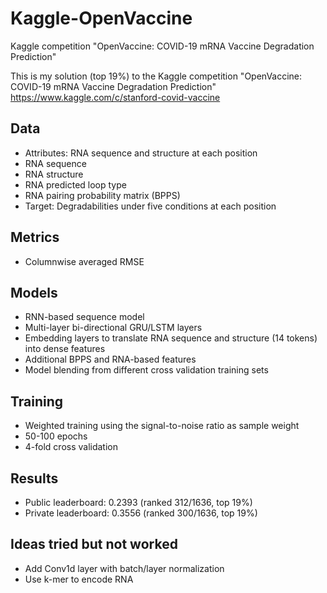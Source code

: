# Kaggle-OpenVaccine
 Kaggle competition "OpenVaccine: COVID-19 mRNA Vaccine Degradation Prediction"
 
 This is my solution (top 19%) to the Kaggle competition "OpenVaccine: COVID-19 mRNA Vaccine Degradation Prediction"
 https://www.kaggle.com/c/stanford-covid-vaccine
 
 ## Data
 - Attributes: RNA sequence and structure at each position
  - RNA sequence
  - RNA structure
  - RNA predicted loop type
  - RNA pairing probability matrix (BPPS)
 - Target: Degradabilities under five conditions at each position
 
 ## Metrics
 - Columnwise averaged RMSE
 
 ## Models
 - RNN-based sequence model
 - Multi-layer bi-directional GRU/LSTM layers
 - Embedding layers to translate RNA sequence and structure (14 tokens) into dense features
 - Additional BPPS and RNA-based features
 - Model blending from different cross validation training sets
 
 ## Training
 - Weighted training using the signal-to-noise ratio as sample weight
 - 50-100 epochs
 - 4-fold cross validation
 
 ## Results
 - Public leaderboard: 0.2393 (ranked 312/1636, top 19%)
 - Private leaderboard: 0.3556 (ranked 300/1636, top 19%)
 
 ## Ideas tried but not worked
 - Add Conv1d layer with batch/layer normalization
 - Use k-mer to encode RNA
